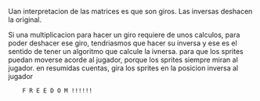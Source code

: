 Uan interpretacion de las matrices es que son giros. Las inversas deshacen la original.

Si una multiplicacion para hacer un giro requiere de unos calculos, para poder deshacer ese giro, tendriasmos que hacer su inversa y ese es el sentido de tener un algoritmo que calcule la ivnersa. para que los sprites puedan moverse acorde al jugador, porque los sprites siempre miran  al jugador. en resumidas cuentas, gira los sprites en la posicion inversa al jugador

		F R E E D O M !!!!!!
